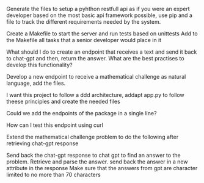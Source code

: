 Generate the files to setup a pyhthon restfull api as if you were an expert developer based on the most basic api framework possible, use pip and a file to track the different requirements needed by the system.

Create a Makefile to start the server and run tests based on unittests
Add to the Makefile all tasks that a senior developer would place in it

What should I do to create an endpoint that receives a text and send it back to chat-gpt and then, return the answer. What are the best practises to develop this functionality?

Develop a new endpoint to receive a mathematical challenge as natural language, add the files.

I want this project to follow a ddd architecture, addapt app.py to follow theese principles and create the needed files

Could we add the endpoints of the package in a single line?

How can I test this endpoint using curl

Extend the mathematical challenge problem to do the following after retrieving chat-gpt response

Send back the chat-gpt response to chat gpt to find an answer to the problem.
Retrieve and parse the answer.
send back the answer in a new attribute in the response
Make sure that the answers from gpt are character limited to no more than 70 characters
